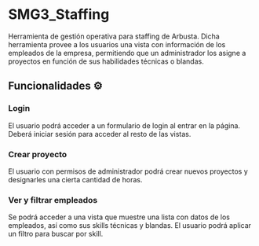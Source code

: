 # SMG3_Staffing
Herramienta de gestión operativa para staffing de Arbusta. Dicha herramienta provee a los usuarios una vista con información de los empleados de la empresa, permitiendo que un administrador los asigne a proyectos en función de sus habilidades técnicas o blandas.


## Funcionalidades ⚙️

### Login
El usuario podrá acceder a un formulario de login al entrar en la página. Deberá iniciar sesión para acceder al resto de las vistas.

### Crear proyecto
El usuario con permisos de administrador podrá crear nuevos proyectos y designarles una cierta cantidad de horas.

### Ver y filtrar empleados
Se podrá acceder a una vista que muestre una lista con datos de los empleados, así como sus skills técnicas y blandas. El usuario podrá aplicar un filtro para buscar por skill.
